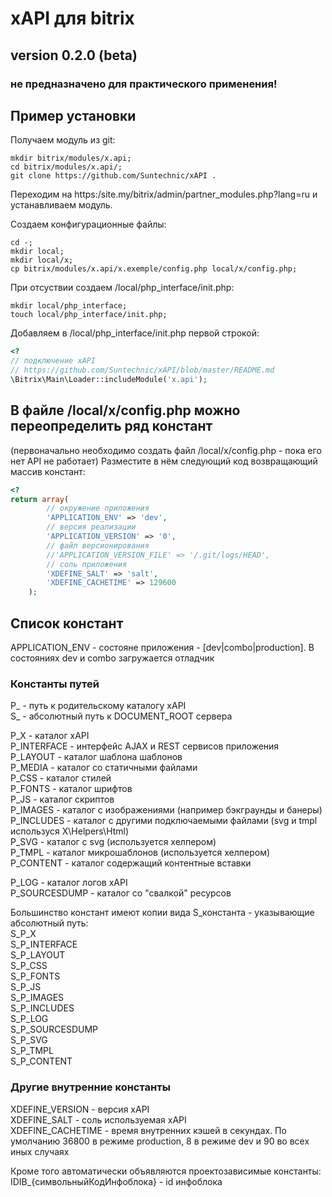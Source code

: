 # xAPI для bitrix

## version 0.2.0 (beta)

### не предназначено для практического применения!

## Пример установки

Получаем модуль из git:
```
mkdir bitrix/modules/x.api;  
cd bitrix/modules/x.api/;  
git clone https://github.com/Suntechnic/xAPI .
```

Переходим на https:/site.my/bitrix/admin/partner_modules.php?lang=ru и устанавливаем модуль.

Создаем конфигурационные файлы:
```
cd -;
mkdir local;
mkdir local/x;
cp bitrix/modules/x.api/x.exemple/config.php local/x/config.php;  
```

При отсуствии создаем /local/php_interface/init.php:
```
mkdir local/php_interface;
touch local/php_interface/init.php;  
```

Добавляем в /local/php_interface/init.php первой строкой:
```php
<?  
// подключение xAPI  
// https://github.com/Suntechnic/xAPI/blob/master/README.md  
\Bitrix\Main\Loader::includeModule('x.api');
```


## В файле /local/x/config.php можно переопределить ряд констант
(первоначально необходимо создать файл /local/x/config.php - пока его нет API не работает)
Разместите в нём следующий код возвращающий массив констант:  
```php
<?  
return array(  
        // окружение приложения  
        'APPLICATION_ENV' => 'dev',  
        // версия реализации  
        'APPLICATION_VERSION' => '0',  
        // файл версионирования  
        //'APPLICATION_VERSION_FILE' => '/.git/logs/HEAD',  
        // соль приложения  
        'XDEFINE_SALT' => 'salt',  
        'XDEFINE_CACHETIME' => 129600  
    );
```  

## Список констант

APPLICATION_ENV - состояне приложения - [dev|combo|production]. В состояниях dev и combo загружается отладчик  
  
### Константы путей

P_ - путь к родительскому каталогу xAPI  
S_ - абсолютный путь к DOCUMENT_ROOT сервера  
  
P_X - каталог xAPI  
P_INTERFACE - интерфейс AJAX и REST сервисов приложения  
P_LAYOUT - каталог шаблона шаблонов  
P_MEDIA - каталог со статичными файлами  
P_CSS - каталог стилей  
P_FONTS - каталог шрифтов  
P_JS - каталог скриптов  
P_IMAGES - каталог с изображениями (например бэкграунды и банеры)  
P_INCLUDES - каталог с другими подключаемыми файлами (svg и tmpl используся X\Helpers\Html)  
    P_SVG - каталог с svg (используется хелпером)  
    P_TMPL - каталог микрошаблонов (используется хелпером)  
    P_CONTENT - каталог содержащий контентные вставки
    
P_LOG - каталог логов xAPI  
P_SOURCESDUMP - каталог со "свалкой" ресурсов  


Большинство констант имеют копии вида S_константа - указывающие абсолютный путь:  
S_P_X  
S_P_INTERFACE  
S_P_LAYOUT  
S_P_CSS  
S_P_FONTS  
S_P_JS  
S_P_IMAGES  
S_P_INCLUDES  
S_P_LOG  
S_P_SOURCESDUMP  
S_P_SVG  
S_P_TMPL  
S_P_CONTENT  

### Другие внутренние константы  
XDEFINE_VERSION - версия xAPI  
XDEFINE_SALT - соль используемая xAPI  
XDEFINE_CACHETIME - время внутренних кэшей в секундах. По умолчанию 36800 в режиме production, 8 в режиме dev и 90 во всех иных случаях
  
Кроме того автоматически объявляются проектозависимые константы:  
IDIB_{символьныйКодИнфоблока} - id инфоблока
